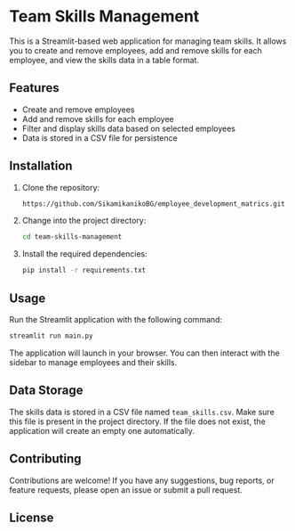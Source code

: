 # Team Skills Management

This is a Streamlit-based web application for managing team skills. It allows you to create and remove employees, add and remove skills for each employee, and view the skills data in a table format.

## Features

- Create and remove employees
- Add and remove skills for each employee
- Filter and display skills data based on selected employees
- Data is stored in a CSV file for persistence

## Installation

1. Clone the repository:

   ```bash
   https://github.com/SikamikanikoBG/employee_development_matrics.git
   ```

2. Change into the project directory:

   ```bash
   cd team-skills-management
   ```

3. Install the required dependencies:

   ```bash
   pip install -r requirements.txt
   ```

## Usage

Run the Streamlit application with the following command:

```bash
streamlit run main.py
```

The application will launch in your browser. You can then interact with the sidebar to manage employees and their skills.

## Data Storage

The skills data is stored in a CSV file named `team_skills.csv`. Make sure this file is present in the project directory. If the file does not exist, the application will create an empty one automatically.

## Contributing

Contributions are welcome! If you have any suggestions, bug reports, or feature requests, please open an issue or submit a pull request.

## License